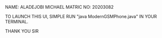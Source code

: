 NAME: ALADEJOBI MICHAEL
MATRIC NO: 20203082

TO LAUNCH THIS UI, SIMPLE RUN "java ModernGSMPhone.java" IN YOUR TERMINAL.

THANK YOU SIR
